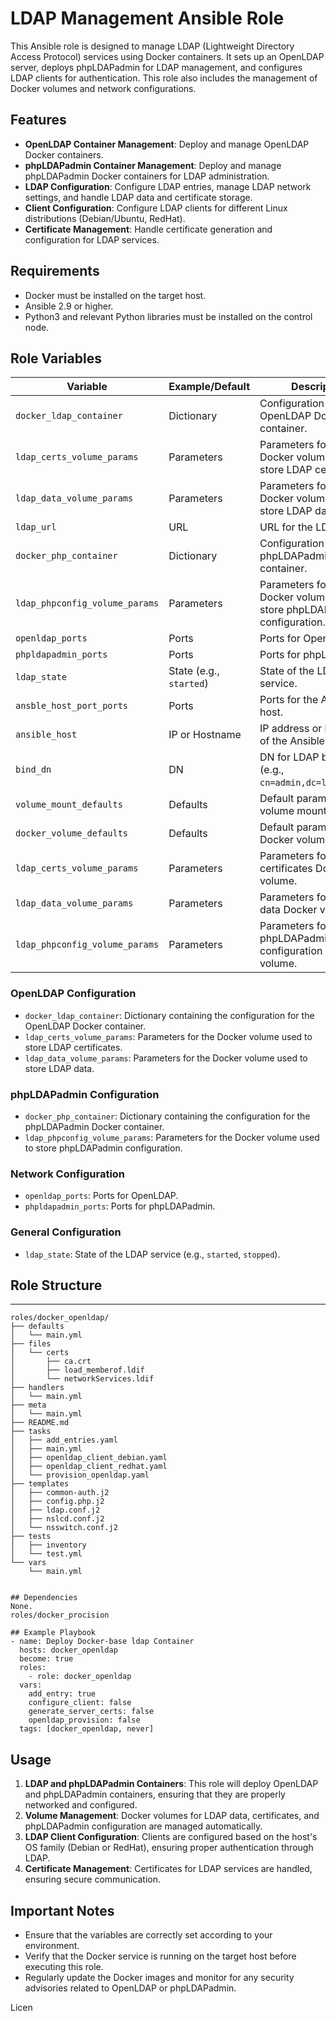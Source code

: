 # LDAP Management Ansible Role

This Ansible role is designed to manage LDAP (Lightweight Directory Access Protocol) services using Docker containers. It sets up an OpenLDAP server, deploys phpLDAPadmin for LDAP management, and configures LDAP clients for authentication. This role also includes the management of Docker volumes and network configurations.

## Features

- **OpenLDAP Container Management**: Deploy and manage OpenLDAP Docker containers.
- **phpLDAPadmin Container Management**: Deploy and manage phpLDAPadmin Docker containers for LDAP administration.
- **LDAP Configuration**: Configure LDAP entries, manage LDAP network settings, and handle LDAP data and certificate storage.
- **Client Configuration**: Configure LDAP clients for different Linux distributions (Debian/Ubuntu, RedHat).
- **Certificate Management**: Handle certificate generation and configuration for LDAP services.

## Requirements

- Docker must be installed on the target host.
- Ansible 2.9 or higher.
- Python3 and relevant Python libraries must be installed on the control node.

## Role Variables
| Variable                       | Example/Default        | Description                                                                                                     |
|--------------------------------|------------------------|-----------------------------------------------------------------------------------------------------------------|
| `docker_ldap_container`        | Dictionary             | Configuration for the OpenLDAP Docker container.                                                                |
| `ldap_certs_volume_params`      | Parameters             | Parameters for the Docker volume used to store LDAP certificates.                                               |
| `ldap_data_volume_params`       | Parameters             | Parameters for the Docker volume used to store LDAP data.                                                        |
| `ldap_url`                      | URL                    | URL for the LDAP server.                                                                                        |
| `docker_php_container`          | Dictionary             | Configuration for the phpLDAPadmin Docker container.                                                             |
| `ldap_phpconfig_volume_params`  | Parameters             | Parameters for the Docker volume used to store phpLDAPadmin configuration.                                      |
| `openldap_ports`                | Ports                  | Ports for OpenLDAP.                                                                                             |
| `phpldapadmin_ports`            | Ports                  | Ports for phpLDAPadmin.                                                                                         |
| `ldap_state`                    | State (e.g., `started`) | State of the LDAP service.                                                                                     |
| `ansble_host_port_ports`        | Ports                  | Ports for the Ansible host.                                                                                    |
| `ansible_host`                  | IP or Hostname         | IP address or hostname of the Ansible host.                                                                    |
| `bind_dn`                       | DN                     | DN for LDAP binding (e.g., `cn=admin,dc=lab,dc=orc`).                                                           |
| `volume_mount_defaults`         | Defaults               | Default parameters for volume mounts.                                                                          |
| `docker_volume_defaults`        | Defaults               | Default parameters for Docker volumes.                                                                         |
| `ldap_certs_volume_params`      | Parameters             | Parameters for the LDAP certificates Docker volume.                                                             |
| `ldap_data_volume_params`       | Parameters             | Parameters for the LDAP data Docker volume.                                                                    |
| `ldap_phpconfig_volume_params`  | Parameters             | Parameters for the phpLDAPadmin configuration Docker volume.                                                    |


### OpenLDAP Configuration

- `docker_ldap_container`: Dictionary containing the configuration for the OpenLDAP Docker container.
- `ldap_certs_volume_params`: Parameters for the Docker volume used to store LDAP certificates.
- `ldap_data_volume_params`: Parameters for the Docker volume used to store LDAP data.

### phpLDAPadmin Configuration

- `docker_php_container`: Dictionary containing the configuration for the phpLDAPadmin Docker container.
- `ldap_phpconfig_volume_params`: Parameters for the Docker volume used to store phpLDAPadmin configuration.

### Network Configuration

- `openldap_ports`: Ports for OpenLDAP.
- `phpldapadmin_ports`: Ports for phpLDAPadmin.

### General Configuration

- `ldap_state`: State of the LDAP service (e.g., `started`, `stopped`).

## Role Structure
--------------
```plaintext
roles/docker_openldap/
├── defaults
│   └── main.yml
├── files
│   └── certs
│       ├── ca.crt
│       ├── load_memberof.ldif
│       └── networkServices.ldif
├── handlers
│   └── main.yml
├── meta
│   └── main.yml
├── README.md
├── tasks
│   ├── add_entries.yaml
│   ├── main.yml
│   ├── openldap_client_debian.yaml
│   ├── openldap_client_redhat.yaml
│   └── provision_openldap.yaml
├── templates
│   ├── common-auth.j2
│   ├── config.php.j2
│   ├── ldap.conf.j2
│   ├── nslcd.conf.j2
│   └── nsswitch.conf.j2
├── tests
│   ├── inventory
│   └── test.yml
└── vars
    └── main.yml


## Dependencies
None.
roles/docker_procision

## Example Playbook
- name: Deploy Docker-base ldap Container
  hosts: docker_openldap
  become: true
  roles:
    - role: docker_openldap
  vars:
    add_entry: true
    configure_client: false
    generate_server_certs: false
    openldap_provision: false
  tags: [docker_openldap, never]

```

## Usage

1. **LDAP and phpLDAPadmin Containers**: This role will deploy OpenLDAP and phpLDAPadmin containers, ensuring that they are properly networked and configured.
2. **Volume Management**: Docker volumes for LDAP data, certificates, and phpLDAPadmin configuration are managed automatically.
3. **LDAP Client Configuration**: Clients are configured based on the host's OS family (Debian or RedHat), ensuring proper authentication through LDAP.
4. **Certificate Management**: Certificates for LDAP services are handled, ensuring secure communication.

## Important Notes

- Ensure that the variables are correctly set according to your environment.
- Verify that the Docker service is running on the target host before executing this role.
- Regularly update the Docker images and monitor for any security advisories related to OpenLDAP or phpLDAPadmin.

Licen
